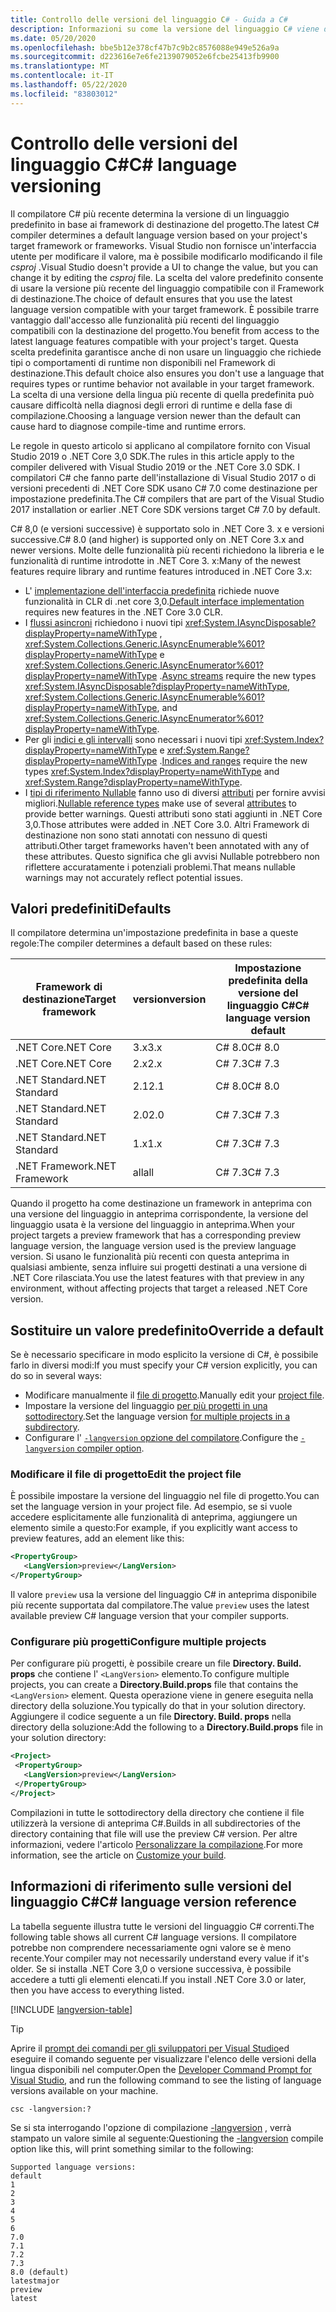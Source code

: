 ```yaml
---
title: Controllo delle versioni del linguaggio C# - Guida a C#
description: Informazioni su come la versione del linguaggio C# viene determinata in base al progetto e ai motivi alla base di tale scelta. Informazioni su come eseguire manualmente l'override del valore predefinito.
ms.date: 05/20/2020
ms.openlocfilehash: bbe5b12e378cf47b7c9b2c8576088e949e526a9a
ms.sourcegitcommit: d223616e7e6fe2139079052e6fcbe25413fb9900
ms.translationtype: MT
ms.contentlocale: it-IT
ms.lasthandoff: 05/22/2020
ms.locfileid: "83803012"
---
```

# <a name="c-language-versioning"></a><span data-ttu-id="cc74f-104">Controllo delle versioni del linguaggio C#</span><span class="sxs-lookup"><span data-stu-id="cc74f-104">C# language versioning</span></span>

<span data-ttu-id="cc74f-105">Il compilatore C# più recente determina la versione di un linguaggio predefinito in base ai framework di destinazione del progetto.</span><span class="sxs-lookup"><span data-stu-id="cc74f-105">The latest C# compiler determines a default language version based on your project's target framework or frameworks.</span></span> <span data-ttu-id="cc74f-106">Visual Studio non fornisce un'interfaccia utente per modificare il valore, ma è possibile modificarlo modificando il file *csproj* .</span><span class="sxs-lookup"><span data-stu-id="cc74f-106">Visual Studio doesn't provide a UI to change the value, but you can change it by editing the *csproj* file.</span></span> <span data-ttu-id="cc74f-107">La scelta del valore predefinito consente di usare la versione più recente del linguaggio compatibile con il Framework di destinazione.</span><span class="sxs-lookup"><span data-stu-id="cc74f-107">The choice of default ensures that you use the latest language version compatible with your target framework.</span></span> <span data-ttu-id="cc74f-108">È possibile trarre vantaggio dall'accesso alle funzionalità più recenti del linguaggio compatibili con la destinazione del progetto.</span><span class="sxs-lookup"><span data-stu-id="cc74f-108">You benefit from access to the latest language features compatible with your project's target.</span></span> <span data-ttu-id="cc74f-109">Questa scelta predefinita garantisce anche di non usare un linguaggio che richiede tipi o comportamenti di runtime non disponibili nel Framework di destinazione.</span><span class="sxs-lookup"><span data-stu-id="cc74f-109">This default choice also ensures you don't use a language that requires types or runtime behavior not available in your target framework.</span></span> <span data-ttu-id="cc74f-110">La scelta di una versione della lingua più recente di quella predefinita può causare difficoltà nella diagnosi degli errori di runtime e della fase di compilazione.</span><span class="sxs-lookup"><span data-stu-id="cc74f-110">Choosing a language version newer than the default can cause hard to diagnose compile-time and runtime errors.</span></span>

<span data-ttu-id="cc74f-111">Le regole in questo articolo si applicano al compilatore fornito con Visual Studio 2019 o .NET Core 3,0 SDK.</span><span class="sxs-lookup"><span data-stu-id="cc74f-111">The rules in this article apply to the compiler delivered with Visual Studio 2019 or the .NET Core 3.0 SDK.</span></span> <span data-ttu-id="cc74f-112">I compilatori C# che fanno parte dell'installazione di Visual Studio 2017 o di versioni precedenti di .NET Core SDK usano C# 7.0 come destinazione per impostazione predefinita.</span><span class="sxs-lookup"><span data-stu-id="cc74f-112">The C# compilers that are part of the Visual Studio 2017 installation or earlier .NET Core SDK versions target C# 7.0 by default.</span></span>

<span data-ttu-id="cc74f-113">C# 8,0 (e versioni successive) è supportato solo in .NET Core 3. x e versioni successive.</span><span class="sxs-lookup"><span data-stu-id="cc74f-113">C# 8.0 (and higher) is supported only on .NET Core 3.x and newer versions.</span></span> <span data-ttu-id="cc74f-114">Molte delle funzionalità più recenti richiedono la libreria e le funzionalità di runtime introdotte in .NET Core 3. x:</span><span class="sxs-lookup"><span data-stu-id="cc74f-114">Many of the newest features require library and runtime features introduced in .NET Core 3.x:</span></span>

- <span data-ttu-id="cc74f-115">L' [implementazione dell'interfaccia predefinita](../whats-new/csharp-8.md#default-interface-methods) richiede nuove funzionalità in CLR di .net core 3,0.</span><span class="sxs-lookup"><span data-stu-id="cc74f-115">[Default interface implementation](../whats-new/csharp-8.md#default-interface-methods) requires new features in the .NET Core 3.0 CLR.</span></span>
- <span data-ttu-id="cc74f-116">I [flussi asincroni](../whats-new/csharp-8.md#asynchronous-streams) richiedono i nuovi tipi <xref:System.IAsyncDisposable?displayProperty=nameWithType> , <xref:System.Collections.Generic.IAsyncEnumerable%601?displayProperty=nameWithType> e <xref:System.Collections.Generic.IAsyncEnumerator%601?displayProperty=nameWithType> .</span><span class="sxs-lookup"><span data-stu-id="cc74f-116">[Async streams](../whats-new/csharp-8.md#asynchronous-streams) require the new types <xref:System.IAsyncDisposable?displayProperty=nameWithType>, <xref:System.Collections.Generic.IAsyncEnumerable%601?displayProperty=nameWithType>, and <xref:System.Collections.Generic.IAsyncEnumerator%601?displayProperty=nameWithType>.</span></span>
- <span data-ttu-id="cc74f-117">Per gli [indici e gli intervalli](../whats-new/csharp-8.md#indices-and-ranges) sono necessari i nuovi tipi <xref:System.Index?displayProperty=nameWithType> e <xref:System.Range?displayProperty=nameWithType> .</span><span class="sxs-lookup"><span data-stu-id="cc74f-117">[Indices and ranges](../whats-new/csharp-8.md#indices-and-ranges) require the new types <xref:System.Index?displayProperty=nameWithType> and <xref:System.Range?displayProperty=nameWithType>.</span></span>
- <span data-ttu-id="cc74f-118">I [tipi di riferimento Nullable](../whats-new/csharp-8.md#nullable-reference-types) fanno uso di diversi [attributi](attributes/nullable-analysis.md) per fornire avvisi migliori.</span><span class="sxs-lookup"><span data-stu-id="cc74f-118">[Nullable reference types](../whats-new/csharp-8.md#nullable-reference-types) make use of several [attributes](attributes/nullable-analysis.md) to provide better warnings.</span></span> <span data-ttu-id="cc74f-119">Questi attributi sono stati aggiunti in .NET Core 3,0.</span><span class="sxs-lookup"><span data-stu-id="cc74f-119">Those attributes were added in .NET Core 3.0.</span></span> <span data-ttu-id="cc74f-120">Altri Framework di destinazione non sono stati annotati con nessuno di questi attributi.</span><span class="sxs-lookup"><span data-stu-id="cc74f-120">Other target frameworks haven't been annotated with any of these attributes.</span></span> <span data-ttu-id="cc74f-121">Questo significa che gli avvisi Nullable potrebbero non riflettere accuratamente i potenziali problemi.</span><span class="sxs-lookup"><span data-stu-id="cc74f-121">That means nullable warnings may not accurately reflect potential issues.</span></span>

## <a name="defaults"></a><span data-ttu-id="cc74f-122">Valori predefiniti</span><span class="sxs-lookup"><span data-stu-id="cc74f-122">Defaults</span></span>

<span data-ttu-id="cc74f-123">Il compilatore determina un'impostazione predefinita in base a queste regole:</span><span class="sxs-lookup"><span data-stu-id="cc74f-123">The compiler determines a default based on these rules:</span></span>

| <span data-ttu-id="cc74f-124">Framework di destinazione</span><span class="sxs-lookup"><span data-stu-id="cc74f-124">Target framework</span></span> | <span data-ttu-id="cc74f-125">version</span><span class="sxs-lookup"><span data-stu-id="cc74f-125">version</span></span> | <span data-ttu-id="cc74f-126">Impostazione predefinita della versione del linguaggio C#</span><span class="sxs-lookup"><span data-stu-id="cc74f-126">C# language version default</span></span> |
|------------------|---------|-----------------------------|
| <span data-ttu-id="cc74f-127">.NET Core</span><span class="sxs-lookup"><span data-stu-id="cc74f-127">.NET Core</span></span>        | <span data-ttu-id="cc74f-128">3.x</span><span class="sxs-lookup"><span data-stu-id="cc74f-128">3.x</span></span>     | <span data-ttu-id="cc74f-129">C# 8.0</span><span class="sxs-lookup"><span data-stu-id="cc74f-129">C# 8.0</span></span>                      |
| <span data-ttu-id="cc74f-130">.NET Core</span><span class="sxs-lookup"><span data-stu-id="cc74f-130">.NET Core</span></span>        | <span data-ttu-id="cc74f-131">2.x</span><span class="sxs-lookup"><span data-stu-id="cc74f-131">2.x</span></span>     | <span data-ttu-id="cc74f-132">C# 7.3</span><span class="sxs-lookup"><span data-stu-id="cc74f-132">C# 7.3</span></span>                      |
| <span data-ttu-id="cc74f-133">.NET Standard</span><span class="sxs-lookup"><span data-stu-id="cc74f-133">.NET Standard</span></span>    | <span data-ttu-id="cc74f-134">2.1</span><span class="sxs-lookup"><span data-stu-id="cc74f-134">2.1</span></span>     | <span data-ttu-id="cc74f-135">C# 8.0</span><span class="sxs-lookup"><span data-stu-id="cc74f-135">C# 8.0</span></span>                      |
| <span data-ttu-id="cc74f-136">.NET Standard</span><span class="sxs-lookup"><span data-stu-id="cc74f-136">.NET Standard</span></span>    | <span data-ttu-id="cc74f-137">2.0</span><span class="sxs-lookup"><span data-stu-id="cc74f-137">2.0</span></span>     | <span data-ttu-id="cc74f-138">C# 7.3</span><span class="sxs-lookup"><span data-stu-id="cc74f-138">C# 7.3</span></span>                      |
| <span data-ttu-id="cc74f-139">.NET Standard</span><span class="sxs-lookup"><span data-stu-id="cc74f-139">.NET Standard</span></span>    | <span data-ttu-id="cc74f-140">1.x</span><span class="sxs-lookup"><span data-stu-id="cc74f-140">1.x</span></span>     | <span data-ttu-id="cc74f-141">C# 7.3</span><span class="sxs-lookup"><span data-stu-id="cc74f-141">C# 7.3</span></span>                      |
| <span data-ttu-id="cc74f-142">.NET Framework</span><span class="sxs-lookup"><span data-stu-id="cc74f-142">.NET Framework</span></span>   | <span data-ttu-id="cc74f-143">all</span><span class="sxs-lookup"><span data-stu-id="cc74f-143">all</span></span>     | <span data-ttu-id="cc74f-144">C# 7.3</span><span class="sxs-lookup"><span data-stu-id="cc74f-144">C# 7.3</span></span>                      |

<span data-ttu-id="cc74f-145">Quando il progetto ha come destinazione un framework in anteprima con una versione del linguaggio in anteprima corrispondente, la versione del linguaggio usata è la versione del linguaggio in anteprima.</span><span class="sxs-lookup"><span data-stu-id="cc74f-145">When your project targets a preview framework that has a corresponding preview language version, the language version used is the preview language version.</span></span> <span data-ttu-id="cc74f-146">Si usano le funzionalità più recenti con questa anteprima in qualsiasi ambiente, senza influire sui progetti destinati a una versione di .NET Core rilasciata.</span><span class="sxs-lookup"><span data-stu-id="cc74f-146">You use the latest features with that preview in any environment, without affecting projects that target a released .NET Core version.</span></span>

## <a name="override-a-default"></a><span data-ttu-id="cc74f-147">Sostituire un valore predefinito</span><span class="sxs-lookup"><span data-stu-id="cc74f-147">Override a default</span></span>

<span data-ttu-id="cc74f-148">Se è necessario specificare in modo esplicito la versione di C#, è possibile farlo in diversi modi:</span><span class="sxs-lookup"><span data-stu-id="cc74f-148">If you must specify your C# version explicitly, you can do so in several ways:</span></span>

- <span data-ttu-id="cc74f-149">Modificare manualmente il [file di progetto](#edit-the-project-file).</span><span class="sxs-lookup"><span data-stu-id="cc74f-149">Manually edit your [project file](#edit-the-project-file).</span></span>
- <span data-ttu-id="cc74f-150">Impostare la versione del linguaggio [per più progetti in una sottodirectory](#configure-multiple-projects).</span><span class="sxs-lookup"><span data-stu-id="cc74f-150">Set the language version [for multiple projects in a subdirectory](#configure-multiple-projects).</span></span>
- <span data-ttu-id="cc74f-151">Configurare l' [ `-langversion` opzione del compilatore](compiler-options/langversion-compiler-option.md).</span><span class="sxs-lookup"><span data-stu-id="cc74f-151">Configure the [`-langversion` compiler option](compiler-options/langversion-compiler-option.md).</span></span>

### <a name="edit-the-project-file"></a><span data-ttu-id="cc74f-152">Modificare il file di progetto</span><span class="sxs-lookup"><span data-stu-id="cc74f-152">Edit the project file</span></span>

<span data-ttu-id="cc74f-153">È possibile impostare la versione del linguaggio nel file di progetto.</span><span class="sxs-lookup"><span data-stu-id="cc74f-153">You can set the language version in your project file.</span></span> <span data-ttu-id="cc74f-154">Ad esempio, se si vuole accedere esplicitamente alle funzionalità di anteprima, aggiungere un elemento simile a questo:</span><span class="sxs-lookup"><span data-stu-id="cc74f-154">For example, if you explicitly want access to preview features, add an element like this:</span></span>

```xml
<PropertyGroup>
   <LangVersion>preview</LangVersion>
</PropertyGroup>
```

<span data-ttu-id="cc74f-155">Il valore `preview` usa la versione del linguaggio C# in anteprima disponibile più recente supportata dal compilatore.</span><span class="sxs-lookup"><span data-stu-id="cc74f-155">The value `preview` uses the latest available preview C# language version that your compiler supports.</span></span>

### <a name="configure-multiple-projects"></a><span data-ttu-id="cc74f-156">Configurare più progetti</span><span class="sxs-lookup"><span data-stu-id="cc74f-156">Configure multiple projects</span></span>

<span data-ttu-id="cc74f-157">Per configurare più progetti, è possibile creare un file **Directory. Build. props** che contiene l' `<LangVersion>` elemento.</span><span class="sxs-lookup"><span data-stu-id="cc74f-157">To configure multiple projects, you can create a **Directory.Build.props** file that contains the `<LangVersion>` element.</span></span> <span data-ttu-id="cc74f-158">Questa operazione viene in genere eseguita nella directory della soluzione.</span><span class="sxs-lookup"><span data-stu-id="cc74f-158">You typically do that in your solution directory.</span></span> <span data-ttu-id="cc74f-159">Aggiungere il codice seguente a un file **Directory. Build. props** nella directory della soluzione:</span><span class="sxs-lookup"><span data-stu-id="cc74f-159">Add the following to a **Directory.Build.props** file in your solution directory:</span></span>

```xml
<Project>
 <PropertyGroup>
   <LangVersion>preview</LangVersion>
 </PropertyGroup>
</Project>
```

<span data-ttu-id="cc74f-160">Compilazioni in tutte le sottodirectory della directory che contiene il file utilizzerà la versione di anteprima C#.</span><span class="sxs-lookup"><span data-stu-id="cc74f-160">Builds in all subdirectories of the directory containing that file will use the preview C# version.</span></span> <span data-ttu-id="cc74f-161">Per altre informazioni, vedere l'articolo [Personalizzare la compilazione](/visualstudio/msbuild/customize-your-build).</span><span class="sxs-lookup"><span data-stu-id="cc74f-161">For more information, see the article on [Customize your build](/visualstudio/msbuild/customize-your-build).</span></span>

## <a name="c-language-version-reference"></a><span data-ttu-id="cc74f-162">Informazioni di riferimento sulle versioni del linguaggio C#</span><span class="sxs-lookup"><span data-stu-id="cc74f-162">C# language version reference</span></span>

<span data-ttu-id="cc74f-163">La tabella seguente illustra tutte le versioni del linguaggio C# correnti.</span><span class="sxs-lookup"><span data-stu-id="cc74f-163">The following table shows all current C# language versions.</span></span> <span data-ttu-id="cc74f-164">Il compilatore potrebbe non comprendere necessariamente ogni valore se è meno recente.</span><span class="sxs-lookup"><span data-stu-id="cc74f-164">Your compiler may not necessarily understand every value if it's older.</span></span> <span data-ttu-id="cc74f-165">Se si installa .NET Core 3,0 o versione successiva, è possibile accedere a tutti gli elementi elencati.</span><span class="sxs-lookup"><span data-stu-id="cc74f-165">If you install .NET Core 3.0 or later, then you have access to everything listed.</span></span>

[!INCLUDE [langversion-table](includes/langversion-table.md)]

> [!TIP]
> <span data-ttu-id="cc74f-166">Aprire il [prompt dei comandi per gli sviluppatori per Visual Studio](../../framework/tools/developer-command-prompt-for-vs.md)ed eseguire il comando seguente per visualizzare l'elenco delle versioni della lingua disponibili nel computer.</span><span class="sxs-lookup"><span data-stu-id="cc74f-166">Open the [Developer Command Prompt for Visual Studio](../../framework/tools/developer-command-prompt-for-vs.md), and run the following command to see the listing of language versions available on your machine.</span></span>
>
> ```CMD
> csc -langversion:?
> ```
>
> <span data-ttu-id="cc74f-167">Se si sta interrogando l'opzione di compilazione [-langversion](compiler-options/langversion-compiler-option.md) , verrà stampato un valore simile al seguente:</span><span class="sxs-lookup"><span data-stu-id="cc74f-167">Questioning the [-langversion](compiler-options/langversion-compiler-option.md) compile option like this, will print something similar to the following:</span></span>
>
> ```CMD
> Supported language versions:
> default
> 1
> 2
> 3
> 4
> 5
> 6
> 7.0
> 7.1
> 7.2
> 7.3
> 8.0 (default)
> latestmajor
> preview
> latest
> ```
